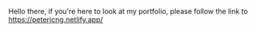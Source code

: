 Hello there, if you're here to look at my portfolio, please follow the link to https://peterjcng.netlify.app/
